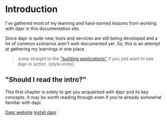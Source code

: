 # Introduction 

I've gathered most of my learning and hard-earned lessons from working with dapr in this documentation site.

Since dapr is quite new, tools and services are still being developed and a lot of common scenarios aren't well-documented
yet. So, this is an attempt at gathering my learnings in one place.

> Jump straight to the ["building applications"](Building-applications.md) if you just want to see dapr in action.
{style=note}

## "Should I read the intro?"
This first chapter is solely to get you acquainted with dapr and its key concepts. It may be worth reading through even if you're 
already somewhat familiar with dapr. 

<seealso style="links">
    <category ref="external">
        <a href="https://dapr.io/">Dapr website</a>
        <a href="https://docs.dapr.io/getting-started/install-dapr-cli">Install dapr</a>
    </category>
</seealso>